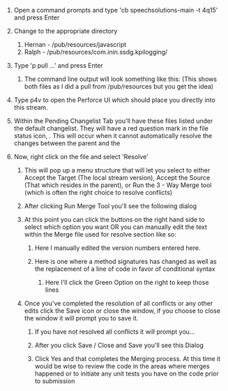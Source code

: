   1. Open a command prompts and type 'cb speechsolutions-main -t 4q15' and press Enter  
  2. Change to the appropriate directory
     1. Hernan - /pub/resources/javascript
     2. Ralph - /pub/resources/com.inin.ssdg.kpilogging/
  3. Type 'p pull …' and press Enter
     1. The command line output will look something like this: (This shows both files as I did a pull from /pub/resources but you get the idea)  

  4. Type p4v to open the Perforce UI which should place you directly into this stream.
  5. Within the Pending Changelist Tab you'll have these files listed under the default changelist. They will have a red question mark in the file status icon, . This will occur when it cannot automatically resolve the changes between the parent and the
  6. Now, right click on the file and select 'Resolve'
     1. This will pop up a menu structure that will let you select to either Accept the Target (The local stream version), Accept the Source (That which resides in the parent), or Run the 3 - Way Merge tool (which is often the right choice to resolve conflicts)  

     2. After clicking Run Merge Tool you'll see the following dialog  

     3. At this point you can click the buttons on the right hand side to select which option you want OR you can manually edit the text within the Merge file used for resolve section like so:
        1. Here I manually edited the version numbers entered here.  

        2. Here is one where a method signatures has changed as well as the replacement of a line of code in favor of conditional syntax  
  

           1. Here I'll click the Green Option on the right to keep those lines  

     4. Once you've completed the resolution of all conflicts or any other edits click the Save icon or close the window, if you choose to close the window it will prompt you to save it.
        1. If you have not resolved all conflicts it will prompt you...  

        2. After you click Save / Close and Save you'll see this Dialog  

        3. Click Yes and that completes the Merging process. At this time it would be wise to review the code in the areas where merges happened or to initiate any unit tests you have on the code prior to submission


